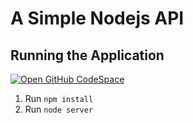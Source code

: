 # A Simple Nodejs API

## Running the Application

[![Open GitHub CodeSpace](https://github.com/codespaces/badge.svg)](https://codespaces.new/Aycrio/github-enterprise-practice)

1. Run `npm install`
2. Run `node server`
